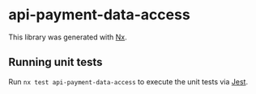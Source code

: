 # api-payment-data-access

This library was generated with [Nx](https://nx.dev).

## Running unit tests

Run `nx test api-payment-data-access` to execute the unit tests via [Jest](https://jestjs.io).
